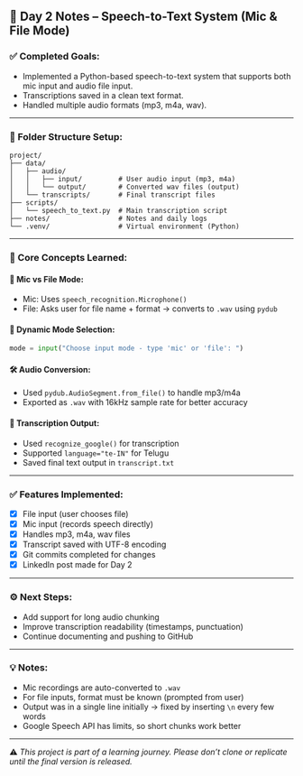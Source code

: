 ## 📘 Day 2 Notes – Speech-to-Text System (Mic & File Mode)

### ✅ Completed Goals:

* Implemented a Python-based speech-to-text system that supports both mic input and audio file input.
* Transcriptions saved in a clean text format.
* Handled multiple audio formats (mp3, m4a, wav).

---

### 📂 Folder Structure Setup:

```
project/
├── data/
│   ├── audio/
│   │   ├── input/         # User audio input (mp3, m4a)
│   │   └── output/        # Converted wav files (output)
│   └── transcripts/       # Final transcript files
├── scripts/
│   └── speech_to_text.py  # Main transcription script
├── notes/                 # Notes and daily logs
└── .venv/                 # Virtual environment (Python)
```

---

### 🧠 Core Concepts Learned:

#### 🎤 Mic vs File Mode:

* Mic: Uses `speech_recognition.Microphone()`
* File: Asks user for file name + format → converts to `.wav` using `pydub`

#### 🔁 Dynamic Mode Selection:

```python
mode = input("Choose input mode - type 'mic' or 'file': ")
```

#### 🛠️ Audio Conversion:

* Used `pydub.AudioSegment.from_file()` to handle mp3/m4a
* Exported as `.wav` with 16kHz sample rate for better accuracy

#### 📝 Transcription Output:

* Used `recognize_google()` for transcription
* Supported `language="te-IN"` for Telugu
* Saved final text output in `transcript.txt`

---

### ✅ Features Implemented:

* [x] File input (user chooses file)
* [x] Mic input (records speech directly)
* [x] Handles mp3, m4a, wav files
* [x] Transcript saved with UTF-8 encoding
* [x] Git commits completed for changes
* [x] LinkedIn post made for Day 2

---

### ⚙️ Next Steps:

* Add support for long audio chunking
* Improve transcription readability (timestamps, punctuation)
* Continue documenting and pushing to GitHub

---

### 💡 Notes:

* Mic recordings are auto-converted to `.wav`
* For file inputs, format must be known (prompted from user)
* Output was in a single line initially → fixed by inserting `\n` every few words
* Google Speech API has limits, so short chunks work better

---

⚠️ *This project is part of a learning journey. Please don’t clone or replicate until the final version is released.*
